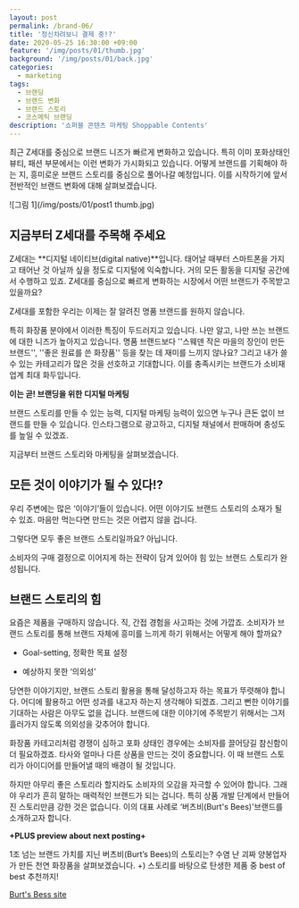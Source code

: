 ```yaml
---
layout: post
permalink: /brand-06/
title: '정신차려보니 결제 중!?'
date: 2020-05-25 16:30:00 +09:00
feature: '/img/posts/01/thumb.jpg'
background: '/img/posts/01/back.jpg'
categories:
  - marketing
tags:
  - 브랜딩
  - 브랜드 변화
  - 브랜드 스토리
  - 코스메틱 브랜딩
description: '쇼퍼블 콘텐츠 마케팅 Shoppable Contents'
---
```




최근 Z세대를 중심으로 브랜드 니즈가 빠르게 변화하고 있습니다. 특히 이미 포화상태인 뷰티, 패션 부문에서는 이런 변화가 가시화되고 있습니다. 어떻게 브랜드를 기획해야 하는 지, 흥미로운 브랜드 스토리를 중심으로 풀어나갈 예정입니다. 이를 시작하기에 앞서 전반적인 브랜드 변화에 대해 살펴보겠습니다.

![그림 1](/img/posts/01/post1 thumb.jpg)

## 지금부터 Z세대를 주목해 주세요

Z세대는 **디지털 네이티브(digital native)**입니다. 태어날 때부터 스마트폰을 가지고 태어난 것 아닐까 싶을 정도로 디지털에 익숙합니다. 거의 모든 활동을 디지털 공간에서 수행하고 있죠. Z세대를 중심으로 빠르게 변화하는 시장에서 어떤 브랜드가 주목받고 있을까요?

Z세대를 포함한 우리는 이제는 잘 알려진 명품 브랜드를 원하지 않습니다.

특히 화장품 분야에서 이러한 특징이 두드러지고 있습니다. 나만 알고, 나만 쓰는 브랜드에 대한 니즈가 높아지고 있습니다. 명품 브랜드보다 ''스웨덴 작은 마을의 장인이 만든 브랜드'', ''좋은 원료를 쓴 화장품'' 등을 찾는 데 재미를 느끼지 않나요? 그리고 내가 쓸 수 있는 카테고리가 많은 것을 선호하고 기대합니다. 이를 충족시키는 브랜드가 소비재 업계 최대 화두입니다.

**이는 곧! 브랜딩을 위한 디지털 마케팅**

브랜드 스토리를 만들 수 있는 능력, 디지털 마케팅 능력이 있으면 누구나 큰돈 없이 브랜드를 만들 수 있습니다. 인스타그램으로 광고하고, 디지털 채널에서 판매하며 충성도를 높일 수 있겠죠.

지금부터 브랜드 스토리와 마케팅을 살펴보겠습니다.



## 모든 것이 이야기가 될 수 있다!?

우리 주변에는 많은 ‘이야기’들이 있습니다. 어떤 이야기도 브랜드 스토리의 소재가 될 수 있죠. 마음만 먹는다면 만드는 것은 어렵지 않을 겁니다.

그렇다면 모두 좋은 브랜드 스토리일까요? 아닙니다.

소비자의 구매 결정으로 이어지게 하는 전략이 담겨 있어야 힘 있는 브랜드 스토리가 완성됩니다.



## 브랜드 스토리의 힘

요즘은 제품을 구매하지 않습니다. 직, 간접 경험을 사고파는 것에 가깝죠. 소비자가 브랜드 스토리를 통해 브랜드 자체에 흥미를 느끼게 하기 위해서는 어떻게 해야 할까요?

* Goal-setting, 정확한 목표 설정

* 예상하지 못한 ‘의외성’

당연한 이야기지만, 브랜드 스토리 활용을 통해 달성하고자 하는 목표가 뚜렷해야 합니다. 어디에 활용하고 어떤 성과를 내고자 하는지 생각해야 되겠죠. 그리고 뻔한 이야기를 기대하는 사람은 아무도 없을 겁니다. 브랜드에 대한 이야기에 주목받기 위해서는 그저 흘러가지 않도록 의외성을 갖추어야 합니다.

화장품 카테고리처럼 경쟁이 심하고 포화 상태인 경우에는 소비자를 끌어당길 참신함이 더 필요하겠죠. 타사와 얼마나 다른 상품을 만드는 것이 중요합니다. 이 때 브랜드 스토리가 아이디어를 만들어낼 때의 배경이 될 것입니다.

하지만 아무리 좋은 스토리라 할지라도 소비자의 오감을 자극할 수 있어야 합니다. 그래야 우리가 흔히 말하는 매력적인 브랜드가 되는 겁니다. 특히 상품 개발 단계에서 만들어진 스토리만큼 강한 것은 없습니다. 이의 대표 사례로 ‘버츠비(Burt's Bees)'브랜드를 소개하고자 합니다.



**+PLUS preview about next posting+**

1조 넘는 브랜드 가치를 지닌 버츠비(Burt’s Bees)의 스토리는? 수염 난 괴짜 양봉업자가 만든 천연 화장품을 살펴보겠습니다. +) 스토리를 바탕으로 탄생한 제품 중 best of best 추천까지!

[Burt's Bess site](https://www.burtsbees.com/)
